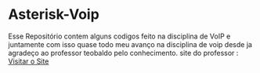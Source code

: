 # Asterisk-Voip
Esse Repositório contem alguns codigos feito na disciplina de VoIP e juntamente com isso quase todo meu avanço na disciplina de voip
desde ja agradeço ao professor teobaldo pelo conhecimento.
site do professor :  <a href="http://www.teobaldo.pro.br/">Visitar o Site</a> 
